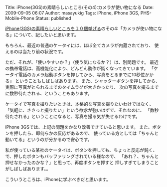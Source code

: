 Title: iPhone(3GS)の素晴らしいところ(その4):カメラが使い物になる
Date: 2009-09-05 06:07
Author: masayukig
Tags: iPhone, iPhone 3GS, PHS-Mobile-Phone
Status: published

[iPhone(3GS)の素晴らしいところを１０個挙げる](http://www.0r2.info/blog/2009/08/09/iphone3gs%E3%81%AE%E7%B4%A0%E6%99%B4%E3%82%89%E3%81%97%E3%81%84%E3%81%A8%E3%81%93%E3%82%8D%E3%82%92%EF%BC%91%EF%BC%90%E5%80%8B%E6%8C%99%E3%81%92%E3%82%8B/)のその4:「カメラが使い物になる」について、記したいと思います。

もちろん、最近の普通のケータイには、ほぼ全てカメラが内蔵されており、
使えるのは当たり前の状況です。

ただ、それが、「使いやすいか？」（使う気になるか？）は、別問題です。
最近の携帯電話は、高機能化により、どんどん動作が鈍くなってきています。
「ケータイ電話のカメラ起動ボタンを押してから、写真をとるまでに10秒位かかる」
ということもしばしばあります。
また、シャッターボタンを押してから、実際に写真がとられるまでのタイムラグが大きかったり、
次の写真を撮るまでに数秒待たされる、ということもあります。

ケータイで写真を撮りたいときは、本格的な写真を撮りたいわけではなく、
「気軽に、ささっと撮りたい」という欲求が強いはずで、それなのに、
「数秒待たされる」ということになると、写真を撮る気が失せるわけです。

iPhone 3GSでは、上記の問題をかなり改善できていると思います。
また、ボタンを押したら、即何らかの反応があるので、
使っている方としては「ちゃんと動いてる」というのが分かるので安心です。

私が使っている某社のケータイは、ボタンを押しても、ちょっと反応が鈍く、
で、押したボタンもバッファリングされている様なので、
「あれ？、ちゃんと押せなかったのかな？」と思って、再度ボタンを押すと
押しすぎてしまうことがしばしばあります。。

こういうところは、iPhoneに学ぶべきだと思います。
